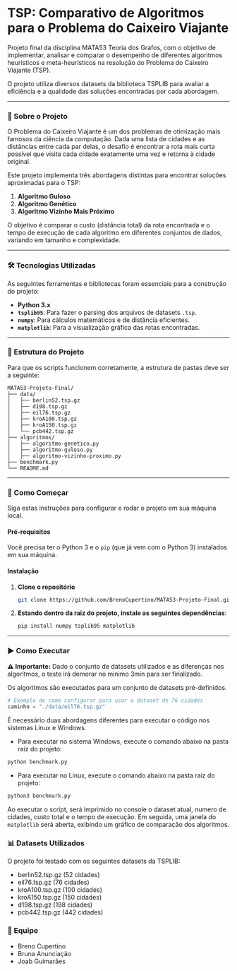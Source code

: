 # TSP: Comparativo de Algoritmos para o Problema do Caixeiro Viajante

Projeto final da disciplina MATA53 Teoria dos Grafos, com o objetivo de implementar, analisar e comparar o desempenho de diferentes algoritmos heurísticos e meta-heurísticos na resolução do Problema do Caixeiro Viajante (TSP).

O projeto utiliza diversos datasets da biblioteca TSPLIB para avaliar a eficiência e a qualidade das soluções encontradas por cada abordagem.

---

### 📖 Sobre o Projeto

O Problema do Caixeiro Viajante é um dos problemas de otimização mais famosos da ciência da computação. Dada uma lista de cidades e as distâncias entre cada par delas, o desafio é encontrar a rota mais curta possível que visita cada cidade exatamente uma vez e retorna à cidade original.

Este projeto implementa três abordagens distintas para encontrar soluções aproximadas para o TSP:

1.  **Algoritmo Guloso**
2.  **Algoritmo Genético**
3.  **Algoritmo Vizinho Mais Próximo**

O objetivo é comparar o custo (distância total) da rota encontrada e o tempo de execução de cada algoritmo em diferentes conjuntos de dados, variando em tamanho e complexidade.

---

### 🛠️ Tecnologias Utilizadas

As seguintes ferramentas e bibliotecas foram essenciais para a construção do projeto:

* **Python 3.x**
* **`tsplib95`**: Para fazer o parsing dos arquivos de datasets `.tsp`.
* **`numpy`**: Para cálculos matemáticos e de distância eficientes.
* **`matplotlib`**: Para a visualização gráfica das rotas encontradas.

---

### 📁 Estrutura do Projeto

Para que os scripts funcionem corretamente, a estrutura de pastas deve ser a seguinte:

```
MATA53-Projeto-Final/ 
├── data/
│   ├── berlin52.tsp.gz
│   ├── d198.tsp.gz
│   ├── eil76.tsp.gz
│   ├── kroA100.tsp.gz
│   ├── kroA150.tsp.gz
│   └── pcb442.tsp.gz
├── algoritmos/
│   ├── algoritmo-genetico.py
│   ├── algoritmo-guloso.py
│   ├── algoritmo-vizinho-proximo.py
├── benchmark.py
└── README.md

```

---

### 🚀 Como Começar

Siga estas instruções para configurar e rodar o projeto em sua máquina local.

#### Pré-requisitos

Você precisa ter o Python 3 e o `pip` (que já vem com o Python 3) instalados em sua máquina.

#### Instalação

1.  **Clone o repositório**
    ```bash
    git clone https://github.com/BrenoCupertino/MATA53-Projeto-Final.git
    ```
2.  **Estando dentro da raiz do projeto, instale as seguintes dependências**:
    ```bash
    pip install numpy tsplib95 matplotlib
    ```

---

### ▶️ Como Executar

**⚠️ Importante:** Dado o conjunto de datasets utilizados e as diferenças nos algoritmos, o teste irá demorar no minimo 3min para ser finalizado.

Os algoritmos são executados para um conjunto de datasets pré-definidos.

```python
# Exemplo de como configurar para usar o dataset de 76 cidades
caminho = "./data/eil76.tsp.gz"
```
É necessário duas abordagens diferentes para executar o código nos sistemas Linux e Windows.

* Para executar no sistema Windows, execute o comando abaixo na pasta raiz do projeto:
```python
python benchmark.py
```

* Para executar no Linux, execute o comando abaixo na pasta raiz do projeto:
```python
python3 benchmark.py
```

Ao executar o script, será imprimido no console o dataset atual, numero de cidades, custo total e o tempo de execução. Em seguida, uma janela do `matplotlib` será aberta, exibindo um gráfico de comparação dos algoritmos.

### 📊 Datasets Utilizados

O projeto foi testado com os seguintes datasets da TSPLIB:

* berlin52.tsp.gz (52 cidades)
* eil76.tsp.gz (76 cidades)
* kroA100.tsp.gz (100 cidades)
* kroA150.tsp.gz (150 cidades)
* d198.tsp.gz (198 cidades)
* pcb442.tsp.gz (442 cidades)

### 👤 Equipe
* Breno Cupertino
* Bruna Anunciação
* Joab Guimarães

